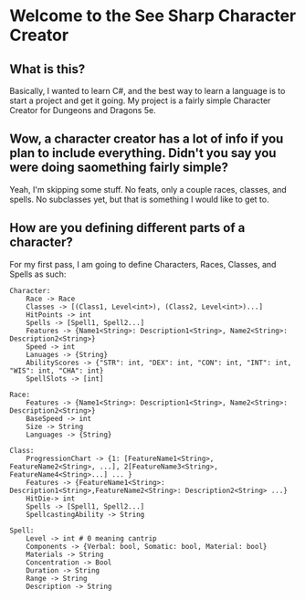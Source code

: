 # Welcome to the See Sharp Character Creator

## What is this?  
Basically, I wanted to learn C#, and the best way to learn a language is to start a project and get it going. My project is a fairly simple Character Creator for Dungeons and Dragons 5e.

## Wow, a character creator has a lot of info if you plan to include everything. Didn't you say you were doing saomething fairly simple?
Yeah, I'm skipping some stuff. No feats, only a couple races, classes, and spells. No subclasses yet, but that is something I would like to get to.

## How are you defining different parts of a character?
For my first pass, I am going to define Characters, Races, Classes, and Spells as such:

```
Character:
	Race -> Race
	Classes -> [(Class1, Level<int>), (Class2, Level<int>)...]
	HitPoints -> int
	Spells -> [Spell1, Spell2...]
	Features -> {Name1<String>: Description1<String>, Name2<String>: Description2<String>}
	Speed -> int
	Lanuages -> {String}
	AbilityScores -> {"STR": int, "DEX": int, "CON": int, "INT": int, "WIS": int, "CHA": int}
	SpellSlots -> [int]
```

```
Race:
	Features -> {Name1<String>: Description1<String>, Name2<String>: Description2<String>}
	BaseSpeed -> int
	Size -> String
	Languages -> {String}
```

```
Class:
	ProgressionChart -> {1: [FeatureName1<String>, FeatureName2<String>, ...], 2[FeatureName3<String>, FeatureName4<String>...] ... }
	Features -> {FeatureName1<String>: Description1<String>,FeatureName2<String>: Description2<String> ...}
	HitDie-> int
	Spells -> [Spell1, Spell2...]
	SpellcastingAbility -> String
```

```
Spell:
	Level -> int # 0 meaning cantrip
	Components -> {Verbal: bool, Somatic: bool, Material: bool}
	Materials -> String
	Concentration -> Bool
	Duration -> String
	Range -> String
	Description -> String
```






